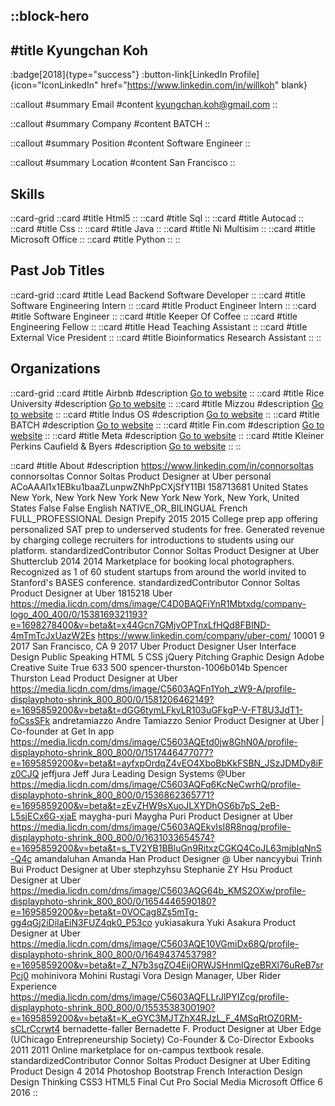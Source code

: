 ::block-hero
---
#title
Kyungchan Koh
---

:badge[2018]{type="success"}
:button-link[LinkedIn Profile]{icon="IconLinkedIn" href="https://www.linkedin.com/in/willkoh" blank}

::callout
#summary
Email
#content
kyungchan.koh@gmail.com
::

::callout
#summary
Company
#content
BATCH
::

::callout
#summary
Position
#content
Software Engineer
::

::callout
#summary
Location
#content
San Francisco
::

## Skills
::card-grid
::card
#title
Html5
::
::card
#title
Sql
::
::card
#title
Autocad
::
::card
#title
Css
::
::card
#title
Java
::
::card
#title
Ni Multisim
::
::card
#title
Microsoft Office
::
::card
#title
Python
::
::

## Past Job Titles
::card-grid
::card
#title
Lead Backend Software Developer
::
::card
#title
Software Engineering Intern
::
::card
#title
Product Engineer Intern
::
::card
#title
Software Engineer
::
::card
#title
Keeper Of Coffee
::
::card
#title
Engineering Fellow
::
::card
#title
Head Teaching Assistant
::
::card
#title
External Vice President
::
::card
#title
Bioinformatics Research Assistant
::
::

## Organizations
::card-grid
::card
#title
Airbnb
#description
[Go to website](airbnb.com)
::
::card
#title
Rice University
#description
[Go to website](rice.edu)
::
::card
#title
Mizzou
#description
[Go to website](missouri.edu)
::
::card
#title
Indus OS
#description
[Go to website](indusos.com)
::
::card
#title
BATCH
#description
[Go to website](getbatch.com)
::
::card
#title
Fin.com
#description
[Go to website](fin.com)
::
::card
#title
Meta
#description
[Go to website](meta.com)
::
::card
#title
Kleiner Perkins Caufield & Byers
#description
[Go to website](kpcb.com)
::
::

::card
#title
About
#description
https://www.linkedin.com/in/connorsoltas connorsoltas Connor Soltas Product Designer at Uber personal ACoAAAl1x1EBku1baaZLunpwZNhPpCXjSfY11BI 158713681 United States New York, New York New York New York New York, New York, United States False False English NATIVE_OR_BILINGUAL French FULL_PROFESSIONAL Design Prepify 2015 2015 College prep app offering personalized SAT prep to underserved students for free. Generated revenue by charging college recruiters for introductions to students using our platform. standardizedContributor Connor Soltas Product Designer at Uber Shutterclub 2014 2014 Marketplace for booking local photographers. Recognized as 1 of 60 student startups from around the world invited to Stanford's BASES conference. standardizedContributor Connor Soltas Product Designer at Uber 1815218 Uber https://media.licdn.com/dms/image/C4D0BAQFiYnR1Mbtxdg/company-logo_400_400/0/1538169321193?e=1698278400&v=beta&t=x44Gcn7GMjvOPTnxLfHQd8FBIND-4mTmTcJxUazW2Es https://www.linkedin.com/company/uber-com/ 10001 9 2017 San Francisco, CA 9 2017 Uber Product Designer User Interface Design Public Speaking HTML 5 CSS jQuery Pitching Graphic Design Adobe Creative Suite True 633 500 spencer-thurston-1006b014b Spencer Thurston Lead Product Designer at Uber https://media.licdn.com/dms/image/C5603AQFn1Yoh_zW9-A/profile-displayphoto-shrink_800_800/0/1581206462149?e=1695859200&v=beta&t=dGG6tymLFkyLR103uGFkgP-V-FT8U3JdT1-foCssSFk andretamiazzo Andre Tamiazzo Senior Product Designer at Uber | Co-founder at Get In app https://media.licdn.com/dms/image/C5603AQEtd0jw8GhN0A/profile-displayphoto-shrink_800_800/0/1517446477077?e=1695859200&v=beta&t=ayfxpOrdqZ4vEO4XboBbKkFSBN_JSzJDMDy8iFz0CJQ jeffjura Jeff Jura Leading Design Systems @Uber https://media.licdn.com/dms/image/C5603AQFq6KcNeCwrhQ/profile-displayphoto-shrink_800_800/0/1536862365771?e=1695859200&v=beta&t=zEvZHW9sXuoJLXYDhOS6b7pS_2eB-L5sjECx6G-xjaE maygha-puri Maygha Puri Product Designer at Uber https://media.licdn.com/dms/image/C5603AQEkvIsI8R8nqg/profile-displayphoto-shrink_800_800/0/1631033654574?e=1695859200&v=beta&t=s_TV2YB1BBluGn9RitxzCGKQ4CoJL63mjbIqNnS-Q4c amandaluhan Amanda Han Product Designer @ Uber nancyybui Trinh Bui Product Designer at Uber stephzyhsu Stephanie ZY Hsu Product Designer at Uber https://media.licdn.com/dms/image/C5603AQG64b_KMS2OXw/profile-displayphoto-shrink_800_800/0/1654446590180?e=1695859200&v=beta&t=0VOCag8Zs5mTg-gg4qGj2iDiIaEiN3FUZ4qk0_P53co yukiasakura Yuki Asakura Product Designer at Uber https://media.licdn.com/dms/image/C5603AQE10VGmiDx68Q/profile-displayphoto-shrink_800_800/0/1649437453798?e=1695859200&v=beta&t=Z_N7b3sgZO4EijORWJSHnmlQzeBRXl76uReB7srPcj0 mohinivora Mohini Rustagi Vora Design Manager, Uber Rider Experience https://media.licdn.com/dms/image/C5603AQFLLrJlPYIZcg/profile-displayphoto-shrink_800_800/0/1553538300190?e=1695859200&v=beta&t=K_eGYC3MJTZhX4RJzL_F_4MSqRtOZ0RM-sCLrCcrwt4 bernadette-faller Bernadette F. Product Designer at Uber Edge (UChicago Entrepreneurship Society) Co-Founder & Co-Director Exbooks 2011 2011 Online marketplace for on-campus textbook resale. standardizedContributor Connor Soltas Product Designer at Uber Editing Product Design 4 2014 Photoshop Bootstrap French Interaction Design Design Thinking CSS3 HTML5 Final Cut Pro Social Media Microsoft Office 6 2016
::
